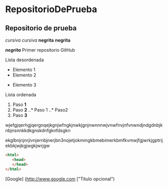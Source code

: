 # RepositorioDePrueba
## Repositorio de prueba
*cursiva* _cursiva_
**negrita** __negrita__

**_negrita_**
Primer repositorio GitHub

Lista desordenada
+ Elemento 1
+ Elemento 2
* Elemento 3

Lista ordenada
1. Paso **1**
2. Paso **2**
..* Paso 1
..* Paso2
3. Paso **3**

wjefgjqerhgjqergnqejkgnjwfngkjnwkjgnjnwnnnwjvnwfnvjnfvnwndjndgdnbjknbjnsnnkkdkgnskdnfgknfdsgkn

ekglbnjnjnrjivnjernbjnerjbn3nojetjokmmgkbmebimerkbmfkvmwjfgjwrkjgptrijekbkjwjkgjwgkjwrjgw

```html
<html>
   <head>
   </head>
</html>
```
[Google] (http://www.google.com ["Titulo opcional") 
